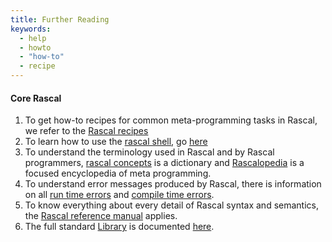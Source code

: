 ```yaml
---
title: Further Reading
keywords:
  - help
  - howto
  - "how-to"
  - recipe
---
```


#### Core Rascal

1. To get how-to recipes for common meta-programming tasks in Rascal, we refer to the [Rascal recipes](../../Recipes/index.md)
1. To learn how to use the [rascal shell](../../RascalShell/index.md), go [here](../../RascalShell/index.md)
1. To understand the terminology used in Rascal and by Rascal programmers, [rascal concepts](../../RascalConcepts/index.md) is a dictionary and [Rascalopedia](../../Rascalopedia/index.md) is a focused encyclopedia of meta programming.
1. To understand error messages produced by Rascal, there is information on all [run time errors](../../RunTimeErrors/index.md) and [compile time errors](../../CompileTimeErrors/index.md).
1. To know everything about every detail of Rascal syntax and semantics, the [Rascal reference manual](../../Rascal/index.md) applies.
1. The full standard [Library](../../Library/index.md) is documented [here](../../Library/index.md).


